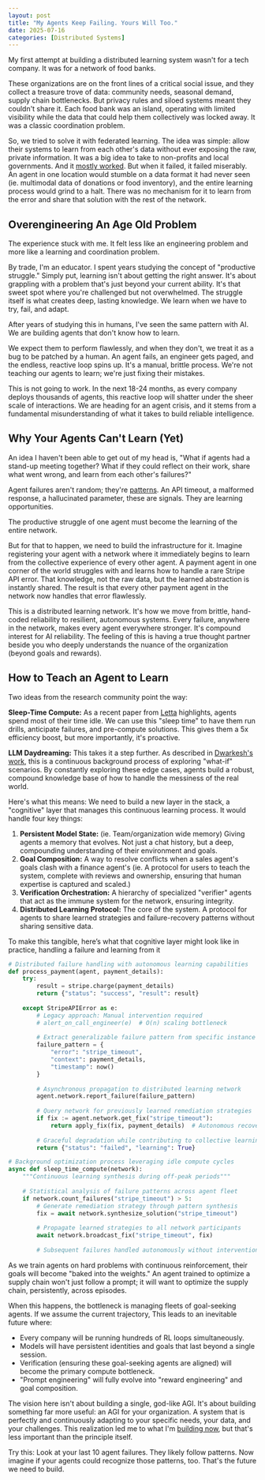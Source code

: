```yaml
---
layout: post
title: "My Agents Keep Failing. Yours Will Too."
date: 2025-07-16
categories: [Distributed Systems]
---
```


My first attempt at building a distributed learning system wasn't for a tech company. It was for a network of food banks.

These organizations are on the front lines of a critical social issue, and they collect a treasure trove of data: community needs, seasonal demand, supply chain bottlenecks. But privacy rules and siloed systems meant they couldn't share it. Each food bank was an island, operating with limited visibility while the data that could help them collectively was locked away. It was a classic coordination problem.

So, we tried to solve it with federated learning. The idea was simple: allow their systems to learn from each other's data without ever exposing the raw, private information. It was a big idea to take to non-profits and local governments. And it [mostly worked](https://github.com/jbarnes850/Federated-Learning-Workshop/blob/main/Presentation/Decentralized%20Federated%20Learning%20Architecture.pdf). But when it failed, it failed miserably. An agent in one location would stumble on a data format it had never seen (ie. multimodal data of donations or food inventory), and the entire learning process would grind to a halt. There was no mechanism for it to learn from the error and share that solution with the rest of the network.

## Overengineering An Age Old Problem

The experience stuck with me. It felt less like an engineering problem and more like a learning and coordination problem. 

By trade, I'm an educator. I spent years studying the concept of "productive struggle." Simply put, learning isn't about getting the right answer. It's about grappling with a problem that's just beyond your current ability. It's that sweet spot where you're challenged but not overwhelmed. The struggle itself is what creates deep, lasting knowledge. We learn when we have to try, fail, and adapt.

After years of studying this in humans, I've seen the same pattern with AI. We are building agents that don't know how to learn.

We expect them to perform flawlessly, and when they don't, we treat it as a bug to be patched by a human. An agent fails, an engineer gets paged, and the endless, reactive loop spins up. It's a manual, brittle process. We're not teaching our agents to learn; we're just fixing their mistakes.

This is not going to work. In the next 18-24 months, as every company deploys thousands of agents, this reactive loop will shatter under the sheer scale of interactions. We are heading for an agent crisis, and it stems from a fundamental misunderstanding of what it takes to build reliable intelligence.

## Why Your Agents Can't Learn (Yet)

An idea I haven't been able to get out of my head is, "What if agents had a stand-up meeting together? What if they could reflect on their work, share what went wrong, and learn from each other's failures?" 

Agent failures aren't random; they're [patterns](https://arxiv.org/pdf/2505.08638). An API timeout, a malformed response, a hallucinated parameter, these are signals. They are learning opportunities.

The productive struggle of one agent must become the learning of the entire network.

But for that to happen, we need to build the infrastructure for it. Imagine registering your agent with a network where it immediately begins to learn from the collective experience of every other agent. A payment agent in one corner of the world struggles with and learns how to handle a rare Stripe API error. That knowledge, not the raw data, but the learned abstraction is instantly shared. The result is that every other payment agent in the network now handles that error flawlessly.

This is a distributed learning network. It's how we move from brittle, hand-coded reliability to resilient, autonomous systems. Every failure, anywhere in the network, makes every agent everywhere stronger. It's compound interest for AI reliability. The feeling of this is having a true thought partner beside you who deeply understands the nuance of the organization (beyond goals and rewards). 

## How to Teach an Agent to Learn

Two ideas from the research community point the way:

**Sleep-Time Compute:** As a recent paper from [Letta](https://arxiv.org/html/2504.13171v1) highlights, agents spend most of their time idle. We can use this "sleep time" to have them run drills, anticipate failures, and pre-compute solutions. This gives them a 5x efficiency boost, but more importantly, it's proactive.

**LLM Daydreaming:** This takes it a step further. As described in [Dwarkesh's work](https://gwern.net/ai-daydreaming), this is a continuous background process of exploring "what-if" scenarios. By constantly exploring these edge cases, agents build a robust, compound knowledge base of how to handle the messiness of the real world.

Here's what this means: We need to build a new layer in the stack, a "cognitive" layer that manages this continuous learning process. It would handle four key things:

1. **Persistent Model State:** (ie. Team/organization wide memory) Giving agents a memory that evolves. Not just a chat history, but a deep, compounding understanding of their environment and goals.
2. **Goal Composition:** A way to resolve conflicts when a sales agent's goals clash with a finance agent's (ie. A protocol for users to teach the system, complete with reviews and ownership, ensuring that human expertise is captured and scaled.)
3. **Verification Orchestration:** A hierarchy of specialized "verifier" agents that act as the immune system for the network, ensuring integrity.
4. **Distributed Learning Protocol:** The core of the system. A protocol for agents to share learned strategies and failure-recovery patterns without sharing sensitive data.

To make this tangible, here’s what that cognitive layer might look like in practice, handling a failure and learning from it

```python
# Distributed failure handling with autonomous learning capabilities
def process_payment(agent, payment_details):
    try:
        result = stripe.charge(payment_details)
        return {"status": "success", "result": result}
        
    except StripeAPIError as e:
        # Legacy approach: Manual intervention required
        # alert_on_call_engineer(e)  # O(n) scaling bottleneck
        
        # Extract generalizable failure pattern from specific instance
        failure_pattern = {
            "error": "stripe_timeout",
            "context": payment_details,
            "timestamp": now()
        }
        
        # Asynchronous propagation to distributed learning network
        agent.network.report_failure(failure_pattern)
        
        # Query network for previously learned remediation strategies
        if fix := agent.network.get_fix("stripe_timeout"):
            return apply_fix(fix, payment_details)  # Autonomous recovery
        
        # Graceful degradation while contributing to collective learning
        return {"status": "failed", "learning": True}

# Background optimization process leveraging idle compute cycles
async def sleep_time_compute(network):
    """Continuous learning synthesis during off-peak periods"""
    
    # Statistical analysis of failure patterns across agent fleet
    if network.count_failures("stripe_timeout") > 5:
        # Generate remediation strategy through pattern synthesis
        fix = await network.synthesize_solution("stripe_timeout")
        
        # Propagate learned strategies to all network participants
        await network.broadcast_fix("stripe_timeout", fix)
        
        # Subsequent failures handled autonomously without intervention
```

As we train agents on hard problems with continuous reinforcement, their goals will become "baked into the weights." An agent trained to optimize a supply chain won't just follow a prompt; it will want to optimize the supply chain, persistently, across episodes.

When this happens, the bottleneck is managing fleets of goal-seeking agents. If we assume the current trajectory, This leads to an inevitable future where:

- Every company will be running hundreds of RL loops simultaneously.
- Models will have persistent identities and goals that last beyond a single session.
- Verification (ensuring these goal-seeking agents are aligned) will become the primary compute bottleneck.
- "Prompt engineering" will fully evolve into "reward engineering" and goal composition.

The vision here isn't about building a single, god-like AGI. It's about building something far more useful: an AGI for your organization. A system that is perfectly and continuously adapting to your specific needs, your data, and your challenges. This realization led me to what I'm [building now](https://arc.computer/), but that's less important than the principle itself.

Try this: Look at your last 10 agent failures. They likely follow patterns. Now imagine if your agents could recognize those patterns, too. That's the future we need to build.